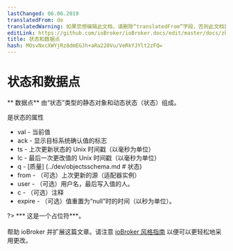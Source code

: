 ```yaml
---
lastChanged: 06.06.2019
translatedFrom: de
translatedWarning: 如果您想编辑此文档，请删除“translatedFrom”字段，否则此文档将再次自动翻译
editLink: https://github.com/ioBroker/ioBroker.docs/edit/master/docs/zh-cn/basics/states.md
title: 状态和数据点
hash: MOsvNxcXWYjRz8dmEGJh+aRa220Vu/VeRkYJYlt2zFQ=
---
```

# 状态和数据点
** 数据点** 由“状态”类型的静态对象和动态状态（状态）组成。

是状态的属性

 * val - 当前值
 * ack - 显示目标系统确认值的标志
 * ts - 上次更新状态的 Unix 时间戳（以毫秒为单位）
 * lc - 最后一次更改值的 Unix 时间戳（以毫秒为单位）
 * q - [质量] (../dev/objectsschema.md # 状态)
 * from - （可选）上次更新的源（适配器实例）
 * user - （可选）用户名，最后写入值的人。
 * c - （可选）注释
 * expire - （可选）值重置为“null”时的时间（以秒为单位）。

?> *** 这是一个占位符***。<br><br>帮助 ioBroker 并扩展这篇文章。请注意 [ioBroker 风格指南](https://www.iobroker.net/#de/documentation/community/styleguidedoc.md) 以便可以更轻松地采用更改。